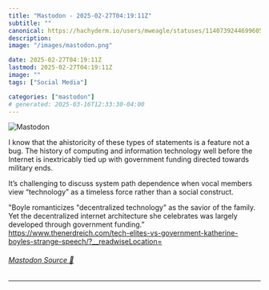 ```yaml
---
title: "Mastodon - 2025-02-27T04:19:11Z"
subtitle: ""
canonical: https://hachyderm.io/users/mweagle/statuses/114073924469960533
description:
image: "/images/mastodon.png"

date: 2025-02-27T04:19:11Z
lastmod: 2025-02-27T04:19:11Z
image: ""
tags: ["Social Media"]

categories: ["mastodon"]
# generated: 2025-03-16T12:33:30-04:00
---
```

![Mastodon](/images/mastodon.png)

<p>I know that the ahistoricity of these types of statements is a feature not a bug. The history of computing and information technology well before the Internet is inextricably tied up with government funding directed towards military ends.</p><p>It’s challenging to discuss system path dependence when vocal members view “technology” as a timeless force rather than a social construct.</p><p>&quot;Boyle romanticizes &quot;decentralized technology&quot; as the savior of the family. Yet the decentralized internet architecture she celebrates was largely developed through government funding.” <a href="https://www.thenerdreich.com/tech-elites-vs-government-katherine-boyles-strange-speech/?__readwiseLocation=" target="_blank" rel="nofollow noopener noreferrer" translate="no"><span class="invisible">https://www.</span><span class="ellipsis">thenerdreich.com/tech-elites-v</span><span class="invisible">s-government-katherine-boyles-strange-speech/?__readwiseLocation=</span></a></p>


###### [Mastodon Source 🐘](https://hachyderm.io/@mweagle/114073924469960533)

___
